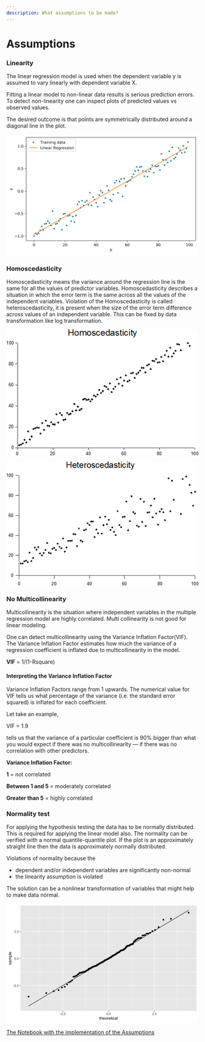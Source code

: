 ```yaml
---
description: What assumptions to be made?
---
```


# Assumptions

### **Linearity** 

The linear regression model is used when the dependent variable y is assumed to vary linearly with dependent variable X.

Fitting a linear model to non-linear data results is serious prediction errors. ‌ To detect non-linearity one can inspect plots of predicted values vs observed values.

The desired outcome is that points are symmetrically distributed around a diagonal line in the plot.

![](../../.gitbook/assets/image%20%2814%29.png)

### **Homoscedasticity**

Homoscedasticity means the variance around the regression line is the same for all the values of predictor variables. Homoscedasticity describes a situation in which the error term is the same across all the values of the independent variables. Violation of the Homoscedasticity is called heteroscedasticity, it is present when the size of the error term difference across values of an independent variable. This can be fixed by data transformation like log transformation.

![](../../.gitbook/assets/image%20%2815%29.png)

![](../../.gitbook/assets/image%20%2813%29.png)

### **No Multicollinearity** 

Multicollinearity is the situation where independent variables in the multiple regression model are highly correlated. Multi collinearity is not good for linear modeling.

One can detect multicollinearity using the Variance Inflation Factor\(VIF\). The Variance Inflation Factor estimates how much the variance of a regression coefficient is inflated due to multicollinearity in the model.

**VIF** = 1/\(1-Rsquare\)

#### **Interpreting the Variance Inflation Factor**

Variance Inflation Factors range from 1 upwards. The numerical value for VIF tells us what percentage of the variance \(i.e. the standard error squared\) is inflated for each coefficient. 

Let take an example,

VIF = 1.9 

tells us that the variance of a particular coefficient is 90% bigger than what you would expect if there was no multicollinearity — if there was no correlation with other predictors. 

**Variance Inflation Factor:**

**1** = not correlated

**Between 1 and 5** = moderately correlated

**Greater than 5** = highly correlated

### **Normality test**

For applying the hypothesis testing the data has to be normally distributed. This is required for applying the linear model also. The normality can be verified with a normal quantile-quantile plot. If the plot is an approximately straight line then the data is approximately normally distributed.

Violations of normality because the 

* dependent and/or independent variables are significantly non-normal
* the linearity assumption is violated

The solution can be a nonlinear transformation of variables that might help to make data normal.

![](../../.gitbook/assets/image%20%2812%29.png)

[The Notebook with the implementation of the Assumptions](https://colab.research.google.com/drive/1-TLYC_YdscL1CVMPJGxwEzY0tgw7BeqQ?usp=sharing)

